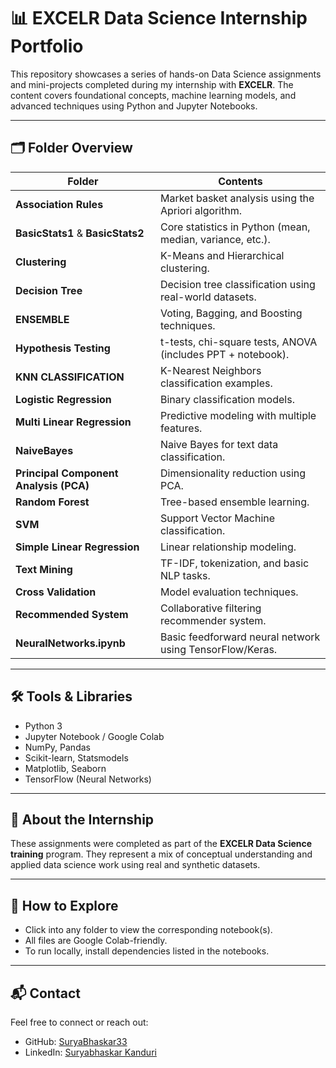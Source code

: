 # 📊 EXCELR Data Science Internship Portfolio

This repository showcases a series of hands-on Data Science assignments and mini-projects completed during my internship with **EXCELR**. The content covers foundational concepts, machine learning models, and advanced techniques using Python and Jupyter Notebooks.

---

## 🗂 Folder Overview

| Folder                          | Contents |
|---------------------------------|----------|
| **Association Rules**           | Market basket analysis using the Apriori algorithm. |
| **BasicStats1** & **BasicStats2** | Core statistics in Python (mean, median, variance, etc.). |
| **Clustering**                  | K-Means and Hierarchical clustering. |
| **Decision Tree**               | Decision tree classification using real-world datasets. |
| **ENSEMBLE**                    | Voting, Bagging, and Boosting techniques. |
| **Hypothesis Testing**          | t-tests, chi-square tests, ANOVA (includes PPT + notebook). |
| **KNN CLASSIFICATION**          | K-Nearest Neighbors classification examples. |
| **Logistic Regression**         | Binary classification models. |
| **Multi Linear Regression**     | Predictive modeling with multiple features. |
| **NaiveBayes**                  | Naive Bayes for text data classification. |
| **Principal Component Analysis (PCA)** | Dimensionality reduction using PCA. |
| **Random Forest**               | Tree-based ensemble learning. |
| **SVM**                         | Support Vector Machine classification. |
| **Simple Linear Regression**    | Linear relationship modeling. |
| **Text Mining**                 | TF-IDF, tokenization, and basic NLP tasks. |
| **Cross Validation**            | Model evaluation techniques. |
| **Recommended System**          | Collaborative filtering recommender system. |
| **NeuralNetworks.ipynb**        | Basic feedforward neural network using TensorFlow/Keras. |

---

## 🛠 Tools & Libraries

- Python 3
- Jupyter Notebook / Google Colab
- NumPy, Pandas
- Scikit-learn, Statsmodels
- Matplotlib, Seaborn
- TensorFlow (Neural Networks)

---

## 🧠 About the Internship

These assignments were completed as part of the **EXCELR Data Science training** program. They represent a mix of conceptual understanding and applied data science work using real and synthetic datasets.

---

## 🔗 How to Explore

- Click into any folder to view the corresponding notebook(s).
- All files are Google Colab-friendly.
- To run locally, install dependencies listed in the notebooks.

---

## 📬 Contact

Feel free to connect or reach out:

- GitHub: [SuryaBhaskar33](https://github.com/SuryaBhaskar33)
- LinkedIn: [Suryabhaskar Kanduri](https://www.linkedin.com/in/suryabhaskarkanduri/)

